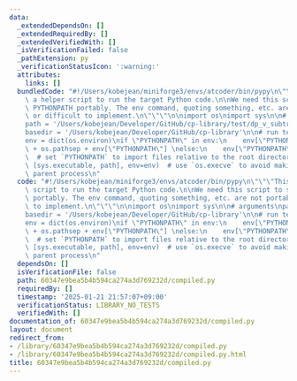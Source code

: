 ```yaml
---
data:
  _extendedDependsOn: []
  _extendedRequiredBy: []
  _extendedVerifiedWith: []
  _isVerificationFailed: false
  _pathExtension: py
  _verificationStatusIcon: ':warning:'
  attributes:
    links: []
  bundledCode: "#!/Users/kobejean/miniforge3/envs/atcoder/bin/pypy\n\"\"\"This is\
    \ a helper script to run the target Python code.\n\nWe need this script to set\
    \ PYTHONPATH portably. The env command, quoting something, etc. are not portable\
    \ or difficult to implement.\n\"\"\"\n\nimport os\nimport sys\n\n# arguments\n\
    path = '/Users/kobejean/Developer/GitHub/cp-library/test/dp_v_subtree_rerooting_iterative.test.py'\n\
    basedir = '/Users/kobejean/Developer/GitHub/cp-library'\n\n# run test/dp_v_subtree_rerooting_iterative.test.py\n\
    env = dict(os.environ)\nif \"PYTHONPATH\" in env:\n    env[\"PYTHONPATH\"] = basedir\
    \ + os.pathsep + env[\"PYTHONPATH\"] \nelse:\n    env[\"PYTHONPATH\"] = basedir\
    \  # set `PYTHONPATH` to import files relative to the root directory\nos.execve(sys.executable,\
    \ [sys.executable, path], env=env)  # use `os.execve` to avoid making an unnecessary\
    \ parent process\n"
  code: "#!/Users/kobejean/miniforge3/envs/atcoder/bin/pypy\n\"\"\"This is a helper\
    \ script to run the target Python code.\n\nWe need this script to set PYTHONPATH\
    \ portably. The env command, quoting something, etc. are not portable or difficult\
    \ to implement.\n\"\"\"\n\nimport os\nimport sys\n\n# arguments\npath = '/Users/kobejean/Developer/GitHub/cp-library/test/dp_v_subtree_rerooting_iterative.test.py'\n\
    basedir = '/Users/kobejean/Developer/GitHub/cp-library'\n\n# run test/dp_v_subtree_rerooting_iterative.test.py\n\
    env = dict(os.environ)\nif \"PYTHONPATH\" in env:\n    env[\"PYTHONPATH\"] = basedir\
    \ + os.pathsep + env[\"PYTHONPATH\"] \nelse:\n    env[\"PYTHONPATH\"] = basedir\
    \  # set `PYTHONPATH` to import files relative to the root directory\nos.execve(sys.executable,\
    \ [sys.executable, path], env=env)  # use `os.execve` to avoid making an unnecessary\
    \ parent process\n"
  dependsOn: []
  isVerificationFile: false
  path: 60347e9bea5b4b594ca274a3d769232d/compiled.py
  requiredBy: []
  timestamp: '2025-01-21 21:57:07+09:00'
  verificationStatus: LIBRARY_NO_TESTS
  verifiedWith: []
documentation_of: 60347e9bea5b4b594ca274a3d769232d/compiled.py
layout: document
redirect_from:
- /library/60347e9bea5b4b594ca274a3d769232d/compiled.py
- /library/60347e9bea5b4b594ca274a3d769232d/compiled.py.html
title: 60347e9bea5b4b594ca274a3d769232d/compiled.py
---
```

